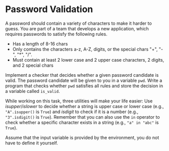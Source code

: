 # Password Validation

A password should contain a variety of characters to make it harder
to guess. You are part of a team that develops a new application,
which requires passwords to satisfy the following rules. 

* Has a length of 8-16 chars
* Only contains the characters a-z, A-Z, digits, or the special chars "+", "-", "*", "/".
* Must contain at least 2 lower case and 2 upper case characters, 2 digits, and 2 special chars

Implement a checker that decides whether a given password candidate
is valid. The password candidate will be given to you in a variable
`pwd`. Write a program that checks whether `pwd` satisfies all rules
and store the decision in a variable called `is_valid`.

While working on this task, three utilities will make your life easier: Use *isupper*/*islower* to decide whether a string is upper case or lower case (e.g., `"A".isupper()` is `True`) and *isdigit* to check if it is a number (e.g., `"3".isdigit()` is `True`). Remember that you can also use the `in` operator to check whether a specific character exists in a string (e.g., `"a" in "abc"` is `True`).

Assume that the input variable is provided by the environment, you do
not have to define it yourself. 
